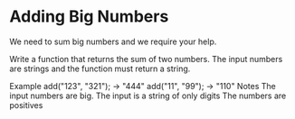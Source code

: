 # Adding Big Numbers
We need to sum big numbers and we require your help.

Write a function that returns the sum of two numbers. The input numbers are strings and the function must return a string.

Example
add("123", "321"); -> "444"
add("11", "99"); -> "110"
Notes
The input numbers are big.
The input is a string of only digits
The numbers are positives
